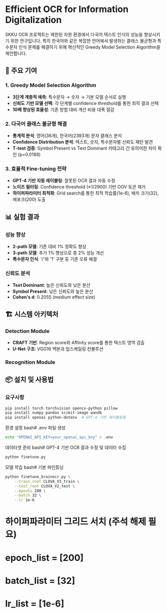 # Efficient OCR for Information Digitalization

SKKU OCR 프로젝트는 제한된 자원 환경에서 다국어 텍스트 인식의 성능을 향상시키기 위한 연구입니다. 특히 한국어와 같은 복잡한 언어에서 발생하는 클래스 불균형과 특수문자 인식 문제를 해결하기 위해 혁신적인 Greedy Model Selection Algorithm을 제안합니다.

## 🎯 주요 기여

### 1. Greedy Model Selection Algorithm
- **3단계 계층적 예측**: 특수문자 → 숫자 → 기본 모델 순서로 실행
- **신뢰도 기반 모델 선택**: 각 단계별 confidence threshold를 통한 최적 결과 선택
- **10배 향상된 효율성**: 기존 방법 대비 계산 비용 대폭 절감

### 2. 다국어 클래스 불균형 해결
- **통계적 분석**: 영어(36개), 한국어(2393개) 문자 클래스 분석
- **Confidence Distribution 분석**: 텍스트, 숫자, 특수문자별 신뢰도 패턴 발견
- **T-test 검증**: Symbol Present vs Text Dominant 카테고리 간 유의미한 차이 확인 (p=0.0188)

### 3. 효율적 Fine-tuning 전략
- **GPT-4 기반 자동 레이블링**: 잘못된 OCR 결과 자동 수정
- **노이즈 필터링**: Confidence threshold (≈1/2900) 기반 OOV 토큰 제거
- **하이퍼파라미터 최적화**: Grid search를 통한 최적 학습률(1e-6), 배치 크기(32), 에포크(200) 도출

## 📊 실험 결과

### 성능 향상
- **2-path 모델**: 기존 대비 1% 정확도 향상
- **3-path 모델**: 추가 1% 향상으로 총 2% 성능 개선
- **특수문자 인식**: '/'와 '1' 구분 등 기존 오류 해결

### 신뢰도 분석
- **Text Dominant**: 높은 신뢰도와 낮은 분산
- **Symbol Present**: 낮은 신뢰도와 높은 분산
- **Cohen's d**: 0.2055 (medium effect size)

## 🏗️ 시스템 아키텍처

### Detection Module
- **CRAFT 기반**: Region score와 Affinity score를 통한 텍스트 영역 검출
- **U-Net 구조**: VGG16 백본과 업스케일링 컨볼루션

### Recognition Module


## 📦 설치 및 사용법

### 요구사항
```bash
pip install torch torchvision opencv-python pillow
pip install numpy pandas scikit-image wandb
pip install openai python-dotenv  # GPT-4 기반 레이블링용
```
환경 설정
bash# .env 파일 생성
```bash
echo "OPENAI_API_KEY=your_openai_api_key" > .env
```
데이터셋 준비
bash# GPT-4 기반 OCR 결과 수정 및 데이터 수집
```bash
python finetune.py
```
모델 학습
bash# 기본 파인튜닝
```bash
python finetune_brainocr.py \
    --train_root CLOVA_V3_train \
    --test_root CLOVA_V2_test \
    --epochs 200 \
    --batch 32 \
    --lr 1e-6
```
# 하이퍼파라미터 그리드 서치 (주석 해제 필요)
# epoch_list = [200]
# batch_list = [32] 
# lr_list = [1e-6]
